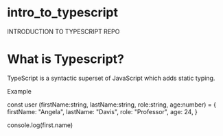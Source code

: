 # intro_to_typescript
INTRODUCTION TO TYPESCRIPT REPO

# What is Typescript?

TypeScript is a syntactic superset of JavaScript which adds static typing. 

Example

const user (firstName:string, lastName:string, role:string, age:number) = {
  firstName: "Angela",
  lastName: "Davis",
  role: "Professor",
  age: 24,
}
 
console.log(first.name)

